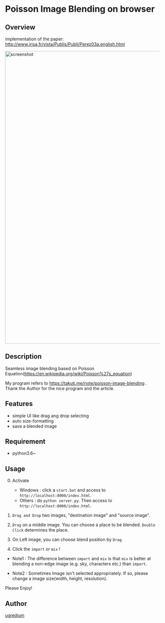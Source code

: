 Poisson Image Blending on browser
====
## Overview
implementation of the paper:
http://www.irisa.fr/vista/Publis/Publi/Perez03a.english.html

<img width="953" alt="screenshot" src="https://user-images.githubusercontent.com/26299162/31848351-b220a77a-b66b-11e7-98da-06f2cff05009.png">

## Description
Seamless image blending based on Poisson Equation(https://en.wikipedia.org/wiki/Poisson%27s_equation)<br>

My program refers to https://takuti.me/note/poisson-image-blending .<br>
Thank the Author for the nice program and the article.

## Features
+ simple UI like drag ang drop selecting
+ auto size-formatting
+ save a blended image

## Requirement
+ python3.6~

## Usage
0. Activate
    + Windows : click a `start.bat` and access to `http://localhost:8000/index.html`.
    + Others : do `python server.py`. Then access to `http://localhost:8000/index.html`.

1. `Drag and Drop` two images, "destination image" and "source image".

2. `Drag` on a middle image. You can choose a place to be blended. `Double
Click` determines the place.

3. On Left image, you can choose blend position by `Drag`.

4. Click the `import` or `mix` !

+ Note1 : The difference between `import` and `mix` is that `mix` is better at blending a non-edge image (e.g. sky, characters etc.) than `import`.

+ Note2 : Sometimes Image isn't selected appropriately. If so, please change a image size(width, height, resolution).



Please Enjoy!

## Author
[ugredium](https://github.com/ugredium)
